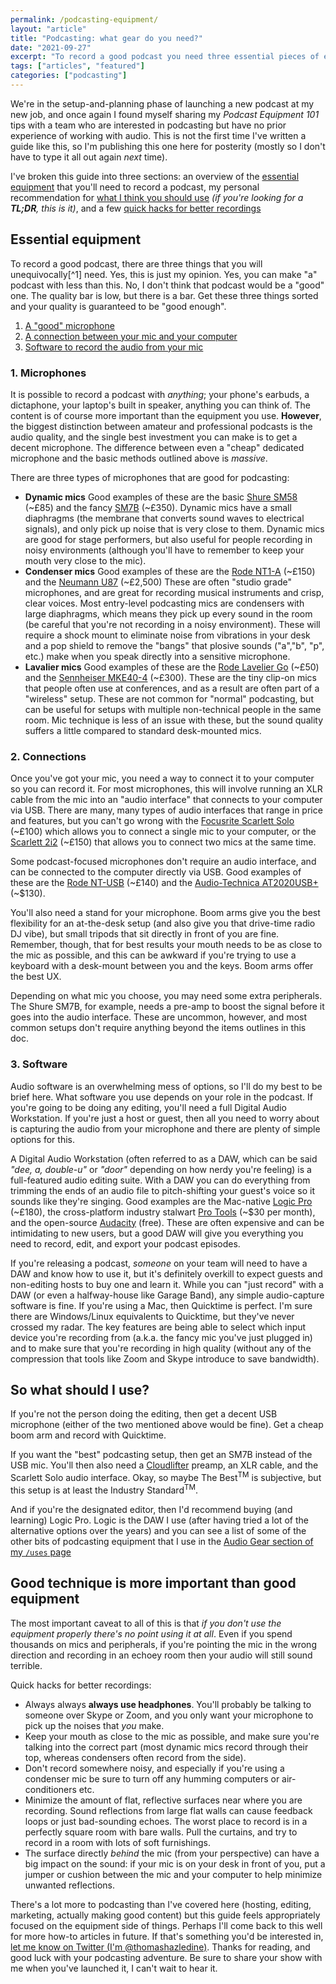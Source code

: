 ```yaml
---
permalink: /podcasting-equipment/
layout: "article"
title: "Podcasting: what gear do you need?"
date: "2021-09-27"
excerpt: "To record a good podcast you need three essential pieces of equipment and a little bit of skill."
tags: ["articles", "featured"]
categories: ["podcasting"]
---
```


We're in the setup-and-planning phase of launching a new podcast at my new job, and once again I found myself sharing my _Podcast Equipment 101_ tips with a team who are interested in podcasting but have no prior experience of working with audio. This is not the first time I've written a guide like this, so I'm publishing this one here for posterity (mostly so I don't have to type it all out again _next_ time).

I've broken this guide into three sections: an overview of the [essential equipment](#essential-equipment) that you'll need to record a podcast, my personal recommendation for [what I think you should use](#so-what-should-i-use%3F) _(if you're looking for a **TL;DR**, this is it)_, and a few [quick hacks for better recordings](#good-technique-is-more-important-than-good-equipment)

## Essential equipment

To record a good podcast, there are three things that you will unequivocally[^1] need. Yes, this is just my opinion. Yes, you can make "a" podcast with less than this. No, I don't think that podcast would be a "good" one. The quality bar is low, but there is a bar. Get these three things sorted and your quality is guaranteed to be "good enough".

1. [A "good" microphone](#1%2E-microphones)
2. [A connection between your mic and your computer](#2%2E-connections)
3. [Software to record the audio from your mic](#3%2E-software)

### 1. Microphones

It is possible to record a podcast with _anything_; your phone's earbuds, a dictaphone, your laptop's built in speaker, anything you can think of. The content is of course more important than the equipment you use. **However**, the biggest distinction between amateur and professional podcasts is the audio quality, and the single best investment you can make is to get a decent microphone. The difference between even a "cheap" dedicated microphone and the basic methods outlined above is _massive_.

There are three types of microphones that are good for podcasting:

-   **Dynamic mics** Good examples of these are the basic [Shure SM58](https://www.amazon.co.uk/SHURE-SM58-LC-SM58-Vocal-Microphone/dp/B000CZ0R42) (~£85) and the fancy [SM7B](https://www.amazon.co.uk/Shure-SM7B-Microphone/dp/B0002E4Z8M) (~£350). Dynamic mics have a small diaphragms (the membrane that converts sound waves to electrical signals), and only pick up noise that is very close to them. Dynamic mics are good for stage performers, but also useful for people recording in noisy environments (although you'll have to remember to keep your mouth very close to the mic).
-   **Condenser mics** Good examples of these are the [Rode NT1-A](https://www.amazon.co.uk/Rode-Microphones-R%C3%98DE-NT1-Vocal-gold/dp/B0002PSCQM) (~£150) and the [Neumann U87](https://www.andertons.co.uk/neumann-u87-ai-microphone-set-nickel-finish-w-ea87-shockmount-u87set) (~£2,500) These are often "studio grade" microphones, and are great for recording musical instruments and crisp, clear voices. Most entry-level podcasting mics are condensers with large diaphragms, which means they pick up every sound in the room (be careful that you're not recording in a noisy environment). These will require a shock mount to eliminate noise from vibrations in your desk and a pop shield to remove the "bangs" that plosive sounds ("a","b", "p", etc.) make when you speak directly into a sensitive microphone.
-   **Lavalier mics** Good examples of these are the [Rode Lavelier Go](https://www.thomann.de/gb/rode_lavalier_go.htm) (~£50) and the [Sennheiser MKE40-4](https://www.thomann.de/gb/sennheiser_mke404.htm) (~£300). These are the tiny clip-on mics that people often use at conferences, and as a result are often part of a "wireless" setup. These are not common for "normal" podcasting, but can be useful for setups with multiple non-technical people in the same room. Mic technique is less of an issue with these, but the sound quality suffers a little compared to standard desk-mounted mics.

### 2. Connections

Once you've got your mic, you need a way to connect it to your computer so you can record it. For most microphones, this will involve running an XLR cable from the mic into an "audio interface" that connects to your computer via USB. There are many, many types of audio interfaces that range in price and features, but you can't go wrong with the [Focusrite Scarlett Solo](https://www.pmtonline.co.uk/focusrite-scarlett-solo-3rd-gen-usb-audio-interface) (~£100) which allows you to connect a single mic to your computer, or the [Scarlett 2i2](https://www.gear4music.com/Recording-and-Computers/Focusrite-Scarlett-2i2-3rd-Gen/2YSF) (~£150) that allows you to connect two mics at the same time.

Some podcast-focused microphones don't require an audio interface, and can be connected to the computer directly via USB. Good examples of these are the [Rode NT-USB](https://www.amazon.co.uk/Rode-Microphones-NT-USB-Microphone/dp/B00KQPGRRE) (~£140) and the [Audio-Technica AT2020USB+](https://www.amazon.co.uk/Audio-Technica-AT2020USB-PLUS-USB-Microphone/dp/B00B5ZX9FM) (~$130).

You'll also need a stand for your microphone. Boom arms give you the best flexibility for an at-the-desk setup (and also give you that drive-time radio DJ vibe), but small tripods that sit directly in front of you are fine. Remember, though, that for best results your mouth needs to be as close to the mic as possible, and this can be awkward if you're trying to use a keyboard with a desk-mount between you and the keys. Boom arms offer the best UX.

Depending on what mic you choose, you may need some extra peripherals. The Shure SM7B, for example, needs a pre-amp to boost the signal before it goes into the audio interface. These are uncommon, however, and most common setups don't require anything beyond the items outlines in this doc.

### 3. Software

Audio software is an overwhelming mess of options, so I'll do my best to be brief here. What software you use depends on your role in the podcast. If you're going to be doing any editing, you'll need a full Digital Audio Workstation. If you're just a host or guest, then all you need to worry about is capturing the audio from your microphone and there are plenty of simple options for this.

A Digital Audio Workstation (often referred to as a DAW, which can be said _"dee, a, double-u"_ or _"door"_ depending on how nerdy you're feeling) is a full-featured audio editing suite. With a DAW you can do everything from trimming the ends of an audio file to pitch-shifting your guest's voice so it sounds like they're singing. Good examples are the Mac-native [Logic Pro](https://www.apple.com/uk/logic-pro/) (~£180), the cross-platform industry stalwart [Pro Tools](https://www.avid.com/pro-tools) (~$30 per month), and the open-source [Audacity](https://www.audacityteam.org/) (free). These are often expensive and can be intimidating to new users, but a good DAW will give you everything you need to record, edit, and export your podcast episodes.

If you're releasing a podcast, _someone_ on your team will need to have a DAW and know how to use it, but it's definitely overkill to expect guests and non-editing hosts to buy one and learn it. While you can "just record" with a DAW (or even a halfway-house like Garage Band), any simple audio-capture software is fine. If you're using a Mac, then Quicktime is perfect. I'm sure there are Windows/Linux equivalents to Quicktime, but they've never crossed my radar. The key features are being able to select which input device you're recording from (a.k.a. the fancy mic you've just plugged in) and to make sure that you're recording in high quality (without any of the compression that tools like Zoom and Skype introduce to save bandwidth).

## So what should I use?

If you're not the person doing the editing, then get a decent USB microphone (either of the two mentioned above would be fine). Get a cheap boom arm and record with Quicktime.

If you want the "best" podcasting setup, then get an SM7B instead of the USB mic. You'll then also need a [Cloudlifter](https://www.andertons.co.uk/cloud-microphones-cloudlifter-cl-1-single-channel-powered-preamp-for-ribbon-dynamic-microphones-cloudliftercl1) preamp, an XLR cable, and the Scarlett Solo audio interface. Okay, so maybe The Best<sup>TM</sup> is subjective, but this setup is at least the Industry Standard<sup>TM</sup>.

And if you're the designated editor, then I'd recommend buying (and learning) Logic Pro. Logic is the DAW I use (after having tried a lot of the alternative options over the years) and you can see a list of some of the other bits of podcasting equipment that I use in the [Audio Gear section of my `/uses` page](https://tomhazledine.com/uses/#audio-gear)

## Good technique is more important than good equipment

The most important caveat to all of this is that _if you don't use the equipment properly there's no point using it at all_. Even if you spend thousands on mics and peripherals, if you're pointing the mic in the wrong direction and recording in an echoey room then your audio will still sound terrible.

Quick hacks for better recordings:

-   Always always **always use headphones**. You'll probably be talking to someone over Skype or Zoom, and you only want your microphone to pick up the noises that _you_ make.
-   Keep your mouth as close to the mic as possible, and make sure you're talking into the correct part (most dynamic mics record through their top, whereas condensers often record from the side).
-   Don't record somewhere noisy, and especially if you're using a condenser mic be sure to turn off any humming computers or air-conditioners etc.
-   Minimize the amount of flat, reflective surfaces near where you are recording. Sound reflections from large flat walls can cause feedback loops or just bad-sounding echoes. The worst place to record is in a perfectly square room with bare walls. Pull the curtains, and try to record in a room with lots of soft furnishings.
-   The surface directly _behind_ the mic (from your perspective) can have a big impact on the sound: if your mic is on your desk in front of you, put a jumper or cushion between the mic and your computer to help minimize unwanted reflections.

There's a lot more to podcasting than I've covered here (hosting, editing, marketing, actually making good content) but this guide feels appropriately focused on the equipment side of things. Perhaps I'll come back to this well for more how-to articles in future. If that's something you'd be interested in, [let me know on Twitter (I'm @thomashazledine)](https://twitter.com/thomashazledine). Thanks for reading, and good luck with your podcasting adventure. Be sure to share your show with me when you've launched it, I can't wait to hear it.

